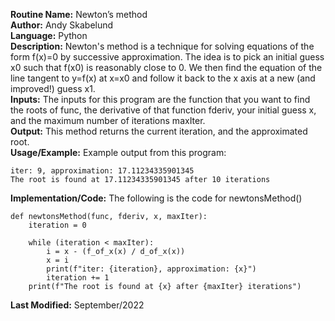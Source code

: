 **Routine Name:** Newton’s method  
**Author:** Andy Skabelund  
**Language:** Python  
**Description:** Newton's method is a technique for solving equations of the form f(x)=0 by successive approximation. The idea is to pick an initial guess x0 such that f(x0) is reasonably close to 0. We then find the equation of the line tangent to y=f(x) at x=x0 and follow it back to the x axis at a new (and improved!) guess x1.  
**Inputs:** The inputs for this program are the function that you want to find the roots of func, the derivative of that function fderiv, your initial guess x, and the maximum number of iterations maxIter.  
**Output:** This method returns the current iteration, and the approximated root.  
**Usage/Example:** Example output from this program:
```
iter: 9, approximation: 17.11234335901345
The root is found at 17.11234335901345 after 10 iterations
```  
**Implementation/Code:** The following is the code for newtonsMethod()
```
def newtonsMethod(func, fderiv, x, maxIter):
    iteration = 0

    while (iteration < maxIter):
        i = x - (f_of_x(x) / d_of_x(x))
        x = i
        print(f"iter: {iteration}, approximation: {x}")
        iteration += 1
    print(f"The root is found at {x} after {maxIter} iterations")
```  
   
**Last Modified:** September/2022
